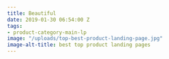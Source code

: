 ```yaml
---
title: Beautiful
date: 2019-01-30 06:54:00 Z
tags:
- product-category-main-lp
image: "/uploads/top-best-product-landing-page.jpg"
image-alt-title: best top product landing pages
---
```


